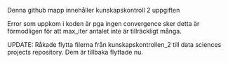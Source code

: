 Denna github mapp innehåller kunskapskontroll 2 uppgiften

Error som uppkom i koden är pga ingen convergence sker detta är förmodligen för att max_iter antalet inte är tillräckligt många.

UPDATE: Råkade flytta filerna från kunskapskontrollen_2 till data sciences projects repository. Dem är tillbaka flyttade nu.
